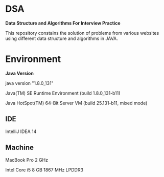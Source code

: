 # DSA
**Data Structure and Algorithms For Interview Practice**

This repository constains the solution of problems from various websites using different data structure and algorithms in JAVA.

# Environment
**Java Version**

java version "1.8.0_131" 

Java(TM) SE Runtime Environment (build 1.8.0_131-b11) 

Java HotSpot(TM) 64-Bit Server VM (build 25.131-b11, mixed mode) 

## IDE
IntelliJ IDEA 14

## Machine
MacBook Pro 2 GHz 

Intel Core i5 8 GB 1867 MHz LPDDR3 
